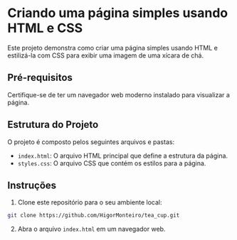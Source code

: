 
# Criando uma página simples usando HTML e CSS

Este projeto demonstra como criar uma página simples usando HTML e estilizá-la com CSS para exibir uma imagem de uma xícara de chá.

## Pré-requisitos

Certifique-se de ter um navegador web moderno instalado para visualizar a página.

## Estrutura do Projeto

O projeto é composto pelos seguintes arquivos e pastas:

- `index.html`: O arquivo HTML principal que define a estrutura da página.
- `styles.css`: O arquivo CSS que contém os estilos para a página.

## Instruções

1. Clone este repositório para o seu ambiente local:

```bash
git clone https://github.com/HigorMonteiro/tea_cup.git
```

2. Abra o arquivo `index.html` em um navegador web.
